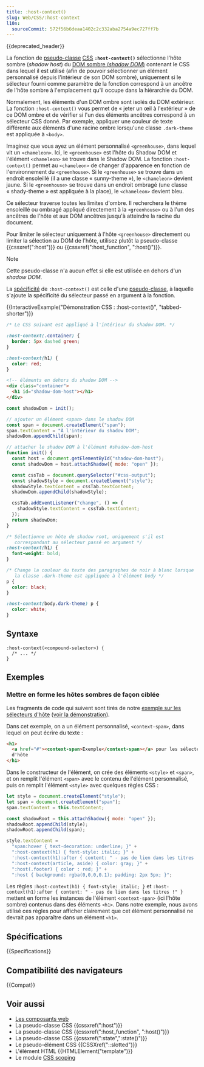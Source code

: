 ```yaml
---
title: :host-context()
slug: Web/CSS/:host-context
l10n:
  sourceCommit: 572f56b6deaa1402c2c332aba2754a9ec727ff7b
---
```


{{deprecated_header}}

La fonction de [pseudo-classe](/fr/docs/Web/CSS/Pseudo-classes) [CSS](/fr/docs/Web/CSS) **`:host-context()`** sélectionne l'hôte sombre (<i lang="en">shadow host</i>) du [DOM sombre (<i lang="en">shadow DOM</i>)](/fr/docs/Web/API/Web_components/Using_shadow_DOM) contenant le CSS dans lequel il est utilisé (afin de pouvoir sélectionner un élément personnalisé depuis l'intérieur de son DOM sombre), uniquement si le sélecteur fourni comme paramètre de la fonction correspond à un ancêtre de l'hôte sombre à l'emplacement qu'il occupe dans la hiérarchie du DOM.

Normalement, les éléments d'un DOM ombre sont isolés du DOM extérieur. La fonction `:host-context()` vous permet de «&nbsp;jeter un œil à l'extérieur&nbsp;» de ce DOM ombre et de vérifier si l'un des éléments ancêtres correspond à un sélecteur CSS donné. Par exemple, appliquer une couleur de texte différente aux éléments d'une racine ombre lorsqu'une classe `.dark-theme` est appliquée à `<body>`.

Imaginez que vous ayez un élément personnalisé `<greenhouse>`, dans lequel vit un `<chameleon>`. Ici, le `<greenhouse>` est l'hôte du Shadow DOM et l'élément `<chameleon>` se trouve dans le Shadow DOM. La fonction `:host-context()` permet au `<chameleon>` de changer d'apparence en fonction de l'environnement du `<greenhouse>`. Si le `<greenhouse>` se trouve dans un endroit ensoleillé (il a une classe «&nbsp;sunny-theme&nbsp;»), le `<chameleon>` devient jaune. Si le `<greenhouse>` se trouve dans un endroit ombragé (une classe «&nbsp;shady-theme&nbsp;» est appliquée à la place), le `<chameleon>` devient bleu.

Ce sélecteur traverse toutes les limites d'ombre. Il recherchera le thème ensoleillé ou ombragé appliqué directement à la `<greenhouse>` ou à l'un des ancêtres de l'hôte et aux DOM ancêtres jusqu'à atteindre la racine du document.

Pour limiter le sélecteur uniquement à l'hôte `<greenhouse>` directement ou limiter la sélection au DOM de l'hôte, utilisez plutôt la pseudo-classe {{cssxref(":host")}} ou {{cssxref(":host_function", ":host()")}}.

> [!NOTE]
> Cette pseudo-classe n'a aucun effet si elle est utilisée en dehors d'un _shadow DOM_.

La [spécificité](/fr/docs/Web/CSS/CSS_cascade/Specificity) de `:host-context()` est celle d'une [pseudo-classe](/fr/docs/Web/CSS/Pseudo-classes), à laquelle s'ajoute la spécificité du sélecteur passé en argument à la fonction.

{{InteractiveExample("Démonstration CSS&nbsp;: :host-context()", "tabbed-shorter")}}

```css interactive-example
/* Le CSS suivant est appliqué à l'intérieur du shadow DOM. */

:host-context(.container) {
  border: 5px dashed green;
}

:host-context(h1) {
  color: red;
}
```

```html interactive-example
<!-- éléments en dehors du shadow DOM -->
<div class="container">
  <h1 id="shadow-dom-host"></h1>
</div>
```

```js interactive-example
const shadowDom = init();

// ajouter un élément <span> dans le shadow DOM
const span = document.createElement("span");
span.textContent = "À l'intérieur du shadow DOM";
shadowDom.appendChild(span);

// attacher le shadow DOM à l'élément #shadow-dom-host
function init() {
  const host = document.getElementById("shadow-dom-host");
  const shadowDom = host.attachShadow({ mode: "open" });

  const cssTab = document.querySelector("#css-output");
  const shadowStyle = document.createElement("style");
  shadowStyle.textContent = cssTab.textContent;
  shadowDom.appendChild(shadowStyle);

  cssTab.addEventListener("change", () => {
    shadowStyle.textContent = cssTab.textContent;
  });
  return shadowDom;
}
```

```css
/* Sélectionne un hôte de shadow root, uniquement s'il est
   correspondant au sélecteur passé en argument */
:host-context(h1) {
  font-weight: bold;
}

/* Change la couleur du texte des paragraphes de noir à blanc lorsque
   la classe .dark-theme est appliquée à l'élément body */
p {
  color: black;
}

:host-context(body.dark-theme) p {
  color: white;
}
```

## Syntaxe

```css-nolint
:host-context(<compound-selector>) {
  /* ... */
}
```

## Exemples

### Mettre en forme les hôtes sombres de façon ciblée

Les fragments de code qui suivent sont tirés de notre [exemple sur les sélecteurs d'hôte](https://github.com/mdn/web-components-examples/tree/main/host-selectors) ([voir la démonstration](https://mdn.github.io/web-components-examples/host-selectors/)).

Dans cet exemple, on a un élément personnalisé, `<context-span>`, dans lequel on peut écrire du texte&nbsp;:

```html
<h1>
  <a href="#"><context-span>Exemple</context-span></a> pour les sélecteurs
  d'hôte
</h1>
```

Dans le constructeur de l'élément, on crée des éléments `<style>` et `<span>`, et on remplit l'élément `<span>` avec le contenu de l'élément personnalisé, puis on remplit l'élément `<style>` avec quelques règles CSS&nbsp;:

```js
let style = document.createElement("style");
let span = document.createElement("span");
span.textContent = this.textContent;

const shadowRoot = this.attachShadow({ mode: "open" });
shadowRoot.appendChild(style);
shadowRoot.appendChild(span);

style.textContent =
  "span:hover { text-decoration: underline; }" +
  ":host-context(h1) { font-style: italic; }" +
  ':host-context(h1):after { content: " - pas de lien dans les titres !" }' +
  ":host-context(article, aside) { color: gray; }" +
  ":host(.footer) { color : red; }" +
  ":host { background: rgba(0,0,0,0.1); padding: 2px 5px; }";
```

Les règles `:host-context(h1) { font-style: italic; }` et `:host-context(h1):after { content: " - pas de lien dans les titres !" }` mettent en forme les instances de l'élément `<context-span>` (ici l'hôte sombre) contenus dans des éléments `<h1>`. Dans notre exemple, nous avons utilisé ces règles pour afficher clairement que cet élément personnalisé ne devrait pas apparaître dans un élément `<h1>`.

## Spécifications

{{Specifications}}

## Compatibilité des navigateurs

{{Compat}}

## Voir aussi

- [Les composants web](/fr/docs/Web/API/Web_components)
- La pseudo-classe CSS {{cssxref(":host")}}
- La pseudo-classe CSS {{cssxref(":host_function", ":host()")}}
- La pseudo-classe CSS {{cssxref(":state",":state()")}}
- Le pseudo-élément CSS {{CSSXref("::slotted")}}
- L'élément HTML {{HTMLElement("template")}}
- Le module [CSS scoping](/en-US/docs/Web/CSS/CSS_scoping)
